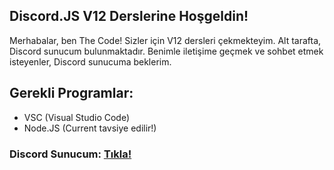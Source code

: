 ## Discord.JS V12 Derslerine Hoşgeldin!

Merhabalar, ben The Code! Sizler için V12 dersleri çekmekteyim. Alt tarafta, Discord sunucum bulunmaktadır. Benimle iletişime geçmek ve sohbet etmek isteyenler, Discord sunucuma beklerim.

## Gerekli Programlar: 
* VSC (Visual Studio Code)
* Node.JS (Current tavsiye edilir!)

### Discord Sunucum: [Tıkla!](https://discord.gg/FMzfr7t)
